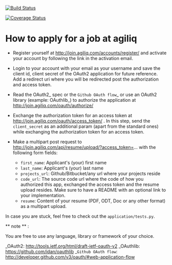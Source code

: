 [![Build Status](https://travis-ci.org/agiliq/join.agiliq.com.png?branch=master)](https://travis-ci.org/agiliq/join.agiliq.com)

[![Coverage Status](https://coveralls.io/repos/agiliq/join.agiliq.com/badge.png?branch=master)](https://coveralls.io/r/agiliq/join.agiliq.com?branch=master)

How to apply for a job at agiliq
=================================

* Register yourself at http://join.agiliq.com/accounts/register/ and
  activate your account by following the link in the activation email.
* Login to your account with your email as your username and save the
  client id, client secret of the OAuth2 application for future reference.
  Add a redirect uri where you will be redirected post the authorization
  and access token.
* Read the OAuth2_ spec or the `Github OAuth flow`_ or use an OAuth2 library 
  (example: OAuthlib_) to authorize the application at 
  http://join.agiliq.com/oauth/authorize/
* Exchange the authorization token for an access token at 
  http://join.agiliq.com/oauth/access_token/ . In this step, send the
  ``client_secret`` as an additional param (apart from the standard ones)
  while exchanging the authorization token for an access token.
* Make a multipart post request to
  http://join.agiliq.com/api/resume/upload/?access_token=... with the
  following form fields:

  * ``first_name``: Applicant's (your) first name
  * ``last_name``:  Applicant's (your) last name
  * ``projects_url``: Github/Bitbucket/any url where your projects reside
  * ``code_url``: The source code url where the code of how you authorized
    this app, exchanged the access token and the resume upload resides. Make
    sure to have a README with an optional link to your implementation.
  * ``resume``: Content of your resume (PDF, ODT, Doc or any other format)
    as a multipart upload.

In case you are stuck, feel free to check out the ``application/tests.py``.

** note  ** :

  You are free to use any language, library or framework of your choice.

 _OAuth2: http://tools.ietf.org/html/draft-ietf-oauth-v2
 _OAuthlib: https://github.com/idan/oauthlib
 _`Github OAuth flow`: http://developer.github.com/v3/oauth/#web-application-flow

